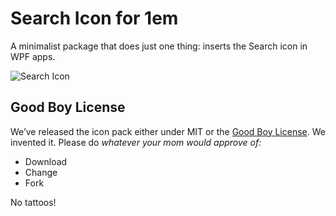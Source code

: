 # Search Icon for 1em

A minimalist package that does just one thing: inserts the Search icon in WPF apps. 

![Search Icon](https://maxcdn.icons8.com/1em/PNG/16/Very_Basic/search-16.png)

## Good Boy License
We’ve released the icon pack either under MIT or the [Good Boy License](https://icons8.com/good-boy-license/). We invented it. Please do _whatever your mom would approve of:_
* Download
* Change
* Fork

No tattoos!